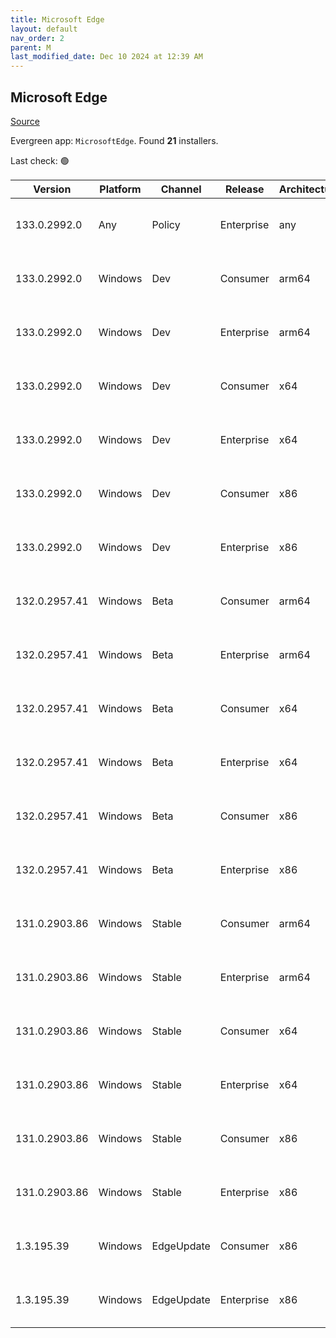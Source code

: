 ```yaml
---
title: Microsoft Edge
layout: default
nav_order: 2
parent: M
last_modified_date: Dec 10 2024 at 12:39 AM
---
```


## Microsoft Edge

[Source](https://www.microsoft.com/edge)

Evergreen app: `MicrosoftEdge`. Found **21** installers.

Last check: 🟢

| Version       | Platform | Channel    | Release    | Architecture | Hash                                                             | URI                                                                                                                                                                                                                                                                                                                      |
| ------------- | -------- | ---------- | ---------- | ------------ | ---------------------------------------------------------------- | ------------------------------------------------------------------------------------------------------------------------------------------------------------------------------------------------------------------------------------------------------------------------------------------------------------------------ |
| 133.0.2992.0  | Any      | Policy     | Enterprise | any          | C2AF2E077B2F3390A2E7E99D8F3C6FDFF0D5ABF85A377877869EA80AE67C6787 | [https://msedge.sf.dl.delivery.mp.microsoft.com/filestreamingservice/files/82eab890-a889-4874-abb6-bbaf2e6c2ddf/MicrosoftEdgePolicyTemplates.cab](https://msedge.sf.dl.delivery.mp.microsoft.com/filestreamingservice/files/82eab890-a889-4874-abb6-bbaf2e6c2ddf/MicrosoftEdgePolicyTemplates.cab)                       |
| 133.0.2992.0  | Windows  | Dev        | Consumer   | arm64        | BE864D5988E697308AA3EBC1DCE242B3358F3957392B2042F35A8334B063A7F8 | [https://msedge.sf.dl.delivery.mp.microsoft.com/filestreamingservice/files/2982a958-e348-47e0-a4c7-faae173f9178/MicrosoftEdgeDevEnterpriseARM64.msi](https://msedge.sf.dl.delivery.mp.microsoft.com/filestreamingservice/files/2982a958-e348-47e0-a4c7-faae173f9178/MicrosoftEdgeDevEnterpriseARM64.msi)                 |
| 133.0.2992.0  | Windows  | Dev        | Enterprise | arm64        | BE864D5988E697308AA3EBC1DCE242B3358F3957392B2042F35A8334B063A7F8 | [https://msedge.sf.dl.delivery.mp.microsoft.com/filestreamingservice/files/2982a958-e348-47e0-a4c7-faae173f9178/MicrosoftEdgeDevEnterpriseARM64.msi](https://msedge.sf.dl.delivery.mp.microsoft.com/filestreamingservice/files/2982a958-e348-47e0-a4c7-faae173f9178/MicrosoftEdgeDevEnterpriseARM64.msi)                 |
| 133.0.2992.0  | Windows  | Dev        | Consumer   | x64          | F0EC7893517069223379962AA1CC744F4D3853CFD17D229668A4BFDE69118E3B | [https://msedge.sf.dl.delivery.mp.microsoft.com/filestreamingservice/files/b1ff8c5f-2f0e-41be-a916-916f3b9fb5db/MicrosoftEdgeDevEnterpriseX64.msi](https://msedge.sf.dl.delivery.mp.microsoft.com/filestreamingservice/files/b1ff8c5f-2f0e-41be-a916-916f3b9fb5db/MicrosoftEdgeDevEnterpriseX64.msi)                     |
| 133.0.2992.0  | Windows  | Dev        | Enterprise | x64          | F0EC7893517069223379962AA1CC744F4D3853CFD17D229668A4BFDE69118E3B | [https://msedge.sf.dl.delivery.mp.microsoft.com/filestreamingservice/files/b1ff8c5f-2f0e-41be-a916-916f3b9fb5db/MicrosoftEdgeDevEnterpriseX64.msi](https://msedge.sf.dl.delivery.mp.microsoft.com/filestreamingservice/files/b1ff8c5f-2f0e-41be-a916-916f3b9fb5db/MicrosoftEdgeDevEnterpriseX64.msi)                     |
| 133.0.2992.0  | Windows  | Dev        | Consumer   | x86          | 5198E48423E3A6A6DA221E10FB91BF96C7D1C9F0D9D939CA6231FC7AAEBB3E8C | [https://msedge.sf.dl.delivery.mp.microsoft.com/filestreamingservice/files/23175bf4-c80a-47fe-a3be-5f84d4d78a28/MicrosoftEdgeDevEnterpriseX86.msi](https://msedge.sf.dl.delivery.mp.microsoft.com/filestreamingservice/files/23175bf4-c80a-47fe-a3be-5f84d4d78a28/MicrosoftEdgeDevEnterpriseX86.msi)                     |
| 133.0.2992.0  | Windows  | Dev        | Enterprise | x86          | 5198E48423E3A6A6DA221E10FB91BF96C7D1C9F0D9D939CA6231FC7AAEBB3E8C | [https://msedge.sf.dl.delivery.mp.microsoft.com/filestreamingservice/files/23175bf4-c80a-47fe-a3be-5f84d4d78a28/MicrosoftEdgeDevEnterpriseX86.msi](https://msedge.sf.dl.delivery.mp.microsoft.com/filestreamingservice/files/23175bf4-c80a-47fe-a3be-5f84d4d78a28/MicrosoftEdgeDevEnterpriseX86.msi)                     |
| 132.0.2957.41 | Windows  | Beta       | Consumer   | arm64        | DC74A114F908120153FCEADE2B4E5BBB8F4AC8D290755F1877B6A5E730429493 | [https://msedge.sf.dl.delivery.mp.microsoft.com/filestreamingservice/files/fff7b3fc-7f94-4c8f-981e-6958b7bb5a6a/MicrosoftEdgeBetaEnterpriseARM64.msi](https://msedge.sf.dl.delivery.mp.microsoft.com/filestreamingservice/files/fff7b3fc-7f94-4c8f-981e-6958b7bb5a6a/MicrosoftEdgeBetaEnterpriseARM64.msi)               |
| 132.0.2957.41 | Windows  | Beta       | Enterprise | arm64        | DC74A114F908120153FCEADE2B4E5BBB8F4AC8D290755F1877B6A5E730429493 | [https://msedge.sf.dl.delivery.mp.microsoft.com/filestreamingservice/files/fff7b3fc-7f94-4c8f-981e-6958b7bb5a6a/MicrosoftEdgeBetaEnterpriseARM64.msi](https://msedge.sf.dl.delivery.mp.microsoft.com/filestreamingservice/files/fff7b3fc-7f94-4c8f-981e-6958b7bb5a6a/MicrosoftEdgeBetaEnterpriseARM64.msi)               |
| 132.0.2957.41 | Windows  | Beta       | Consumer   | x64          | 805D35A6B8029F532E1E89A0B08630824C6EBFB8E7C2DE3B8A1652543846C5B3 | [https://msedge.sf.dl.delivery.mp.microsoft.com/filestreamingservice/files/917926ca-d34b-4568-8d01-d9a3c0edc89a/MicrosoftEdgeBetaEnterpriseX64.msi](https://msedge.sf.dl.delivery.mp.microsoft.com/filestreamingservice/files/917926ca-d34b-4568-8d01-d9a3c0edc89a/MicrosoftEdgeBetaEnterpriseX64.msi)                   |
| 132.0.2957.41 | Windows  | Beta       | Enterprise | x64          | 805D35A6B8029F532E1E89A0B08630824C6EBFB8E7C2DE3B8A1652543846C5B3 | [https://msedge.sf.dl.delivery.mp.microsoft.com/filestreamingservice/files/917926ca-d34b-4568-8d01-d9a3c0edc89a/MicrosoftEdgeBetaEnterpriseX64.msi](https://msedge.sf.dl.delivery.mp.microsoft.com/filestreamingservice/files/917926ca-d34b-4568-8d01-d9a3c0edc89a/MicrosoftEdgeBetaEnterpriseX64.msi)                   |
| 132.0.2957.41 | Windows  | Beta       | Consumer   | x86          | 316476F92016E6D5A08B45A5A46455C7895F9603BA4F88FA6A5784599C7A2601 | [https://msedge.sf.dl.delivery.mp.microsoft.com/filestreamingservice/files/69d400db-004e-4f61-84f8-28d2004c3bdb/MicrosoftEdgeBetaEnterpriseX86.msi](https://msedge.sf.dl.delivery.mp.microsoft.com/filestreamingservice/files/69d400db-004e-4f61-84f8-28d2004c3bdb/MicrosoftEdgeBetaEnterpriseX86.msi)                   |
| 132.0.2957.41 | Windows  | Beta       | Enterprise | x86          | 316476F92016E6D5A08B45A5A46455C7895F9603BA4F88FA6A5784599C7A2601 | [https://msedge.sf.dl.delivery.mp.microsoft.com/filestreamingservice/files/69d400db-004e-4f61-84f8-28d2004c3bdb/MicrosoftEdgeBetaEnterpriseX86.msi](https://msedge.sf.dl.delivery.mp.microsoft.com/filestreamingservice/files/69d400db-004e-4f61-84f8-28d2004c3bdb/MicrosoftEdgeBetaEnterpriseX86.msi)                   |
| 131.0.2903.86 | Windows  | Stable     | Consumer   | arm64        | 3522C67B3105EA11D647623222C598E56F628898C4A9CAB959908FC9FE3911EE | [https://msedge.sf.dl.delivery.mp.microsoft.com/filestreamingservice/files/fe86ee3c-76b1-4646-8765-5b428585e382/MicrosoftEdgeEnterpriseARM64.msi](https://msedge.sf.dl.delivery.mp.microsoft.com/filestreamingservice/files/fe86ee3c-76b1-4646-8765-5b428585e382/MicrosoftEdgeEnterpriseARM64.msi)                       |
| 131.0.2903.86 | Windows  | Stable     | Enterprise | arm64        | 3522C67B3105EA11D647623222C598E56F628898C4A9CAB959908FC9FE3911EE | [https://msedge.sf.dl.delivery.mp.microsoft.com/filestreamingservice/files/fe86ee3c-76b1-4646-8765-5b428585e382/MicrosoftEdgeEnterpriseARM64.msi](https://msedge.sf.dl.delivery.mp.microsoft.com/filestreamingservice/files/fe86ee3c-76b1-4646-8765-5b428585e382/MicrosoftEdgeEnterpriseARM64.msi)                       |
| 131.0.2903.86 | Windows  | Stable     | Consumer   | x64          | 4E342CE5707A20C2987415BDBCEA44AADE6471BFAA76BDA3F9BAD9053633FEAE | [https://msedge.sf.dl.delivery.mp.microsoft.com/filestreamingservice/files/a98e1079-88e9-4466-a014-6b9263129d5a/MicrosoftEdgeEnterpriseX64.msi](https://msedge.sf.dl.delivery.mp.microsoft.com/filestreamingservice/files/a98e1079-88e9-4466-a014-6b9263129d5a/MicrosoftEdgeEnterpriseX64.msi)                           |
| 131.0.2903.86 | Windows  | Stable     | Enterprise | x64          | 4E342CE5707A20C2987415BDBCEA44AADE6471BFAA76BDA3F9BAD9053633FEAE | [https://msedge.sf.dl.delivery.mp.microsoft.com/filestreamingservice/files/a98e1079-88e9-4466-a014-6b9263129d5a/MicrosoftEdgeEnterpriseX64.msi](https://msedge.sf.dl.delivery.mp.microsoft.com/filestreamingservice/files/a98e1079-88e9-4466-a014-6b9263129d5a/MicrosoftEdgeEnterpriseX64.msi)                           |
| 131.0.2903.86 | Windows  | Stable     | Consumer   | x86          | 0BD4B620EC38AE617D94C1C5F228087292DDB7A11216BFD34D933EC36086318D | [https://msedge.sf.dl.delivery.mp.microsoft.com/filestreamingservice/files/5fb2fb5a-efbd-430f-9888-da3579fe3f26/MicrosoftEdgeEnterpriseX86.msi](https://msedge.sf.dl.delivery.mp.microsoft.com/filestreamingservice/files/5fb2fb5a-efbd-430f-9888-da3579fe3f26/MicrosoftEdgeEnterpriseX86.msi)                           |
| 131.0.2903.86 | Windows  | Stable     | Enterprise | x86          | 0BD4B620EC38AE617D94C1C5F228087292DDB7A11216BFD34D933EC36086318D | [https://msedge.sf.dl.delivery.mp.microsoft.com/filestreamingservice/files/5fb2fb5a-efbd-430f-9888-da3579fe3f26/MicrosoftEdgeEnterpriseX86.msi](https://msedge.sf.dl.delivery.mp.microsoft.com/filestreamingservice/files/5fb2fb5a-efbd-430f-9888-da3579fe3f26/MicrosoftEdgeEnterpriseX86.msi)                           |
| 1.3.195.39    | Windows  | EdgeUpdate | Consumer   | x86          | FD424062FF3983D0EDD6C47AB87343A15E52902533E3D5F33F1B0222F940721C | [https://msedge.sf.dl.delivery.mp.microsoft.com/filestreamingservice/files/b5a71362-9d7c-4f63-94a1-f388964140e1/MicrosoftEdgeUpdateSetup_X86_1.3.195.39.exe](https://msedge.sf.dl.delivery.mp.microsoft.com/filestreamingservice/files/b5a71362-9d7c-4f63-94a1-f388964140e1/MicrosoftEdgeUpdateSetup_X86_1.3.195.39.exe) |
| 1.3.195.39    | Windows  | EdgeUpdate | Enterprise | x86          | FD424062FF3983D0EDD6C47AB87343A15E52902533E3D5F33F1B0222F940721C | [https://msedge.sf.dl.delivery.mp.microsoft.com/filestreamingservice/files/b5a71362-9d7c-4f63-94a1-f388964140e1/MicrosoftEdgeUpdateSetup_X86_1.3.195.39.exe](https://msedge.sf.dl.delivery.mp.microsoft.com/filestreamingservice/files/b5a71362-9d7c-4f63-94a1-f388964140e1/MicrosoftEdgeUpdateSetup_X86_1.3.195.39.exe) |
